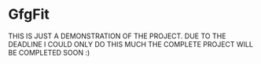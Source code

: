 # GfgFit
THIS IS JUST A DEMONSTRATION OF THE PROJECT.
DUE TO THE DEADLINE I COULD ONLY DO THIS MUCH
THE COMPLETE PROJECT WILL BE COMPLETED SOON :)
